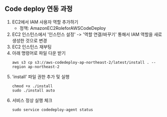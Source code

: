 ## Code deploy 연동 과정
1. EC2에서 IAM 사용자 역할 추가하기
   - 정책: AmazonEC2RoleforAWSCodeDeploy
2. EC2 인스턴스에서 '인스턴스 설정' -> '역할 연결/바꾸기' 통해서 IAM 역할을 새로 생성한 것으로 변경
3. EC2 인스턴스 재부팅
4. 아래 명령어로 파일 다운 받기 
   ~~~
   aws s3 cp s3://aws-codedeploy-ap-northeast-2/latest/install . --region ap-northeast-2
   ~~~
5. 'install' 파일 권한 추가 및 실행
   ~~~
   chmod +x ./install
   sudo ./install auto
   ~~~
6. 서비스 정상 실행 체크
   ~~~
   sudo service codedeploy-agent status
   ~~~
